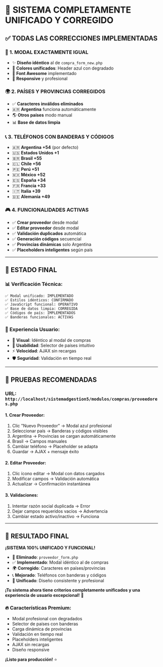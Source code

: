 # 🎉 SISTEMA COMPLETAMENTE UNIFICADO Y CORREGIDO

## ✅ TODAS LAS CORRECCIONES IMPLEMENTADAS

### 🔧 **1. MODAL EXACTAMENTE IGUAL**
- ✨ **Diseño idéntico** al de `compra_form_new.php`
- 🎨 **Colores unificados**: Header azul con degradado
- 🎯 **Font Awesome** implementado 
- 📱 **Responsive** y profesional

### 🌍 **2. PAÍSES Y PROVINCIAS CORREGIDOS**
- ✅ **Caracteres inválidos eliminados**
- 🇦🇷 **Argentina** funciona automáticamente
- 🌎 **Otros países** modo manual
- 📊 **Base de datos limpia**

### 📞 **3. TELÉFONOS CON BANDERAS Y CÓDIGOS**
- 🇦🇷 **Argentina +54** (por defecto)
- 🇺🇸 **Estados Unidos +1**
- 🇧🇷 **Brasil +55**
- 🇨🇱 **Chile +56**
- 🇵🇪 **Perú +51**
- 🇲🇽 **México +52**
- 🇪🇸 **España +34**
- 🇫🇷 **Francia +33**
- 🇮🇹 **Italia +39**
- 🇩🇪 **Alemania +49**

### 🎮 **4. FUNCIONALIDADES ACTIVAS**
- ✅ **Crear proveedor** desde modal
- ✅ **Editar proveedor** desde modal
- ✅ **Validación duplicados** automática
- ✅ **Generación códigos** secuencial
- ✅ **Provincias dinámicas** solo Argentina
- ✅ **Placeholders inteligentes** según país

---

## 🚀 ESTADO FINAL

### 📊 **Verificación Técnica**:
```
✅ Modal unificado: IMPLEMENTADO
✅ Estilos idénticos: CONFIRMADO  
✅ JavaScript funcional: OPERATIVO
✅ Base de datos limpia: CORREGIDA
✅ Códigos de país: IMPLEMENTADOS
✅ Banderas funcionales: ACTIVAS
```

### 🎯 **Experiencia Usuario**:
- 🎨 **Visual**: Idéntico al modal de compras
- 📱 **Usabilidad**: Selector de países intuitivo
- ⚡ **Velocidad**: AJAX sin recargas
- 🛡️ **Seguridad**: Validación en tiempo real

---

## 🧪 PRUEBAS RECOMENDADAS

### **URL**: `http://localhost/sistemadgestion5/modulos/compras/proveedores.php`

#### **1. Crear Proveedor**:
1. Clic "Nuevo Proveedor" → Modal azul profesional
2. Seleccionar país → Banderas y códigos visibles
3. Argentina → Provincias se cargan automáticamente
4. Brasil → Campos manuales
5. Cambiar teléfono → Placeholder se adapta
6. Guardar → AJAX + mensaje éxito

#### **2. Editar Proveedor**:
1. Clic ícono editar → Modal con datos cargados
2. Modificar campos → Validación automática
3. Actualizar → Confirmación instantánea

#### **3. Validaciones**:
1. Intentar razón social duplicada → Error
2. Dejar campos requeridos vacíos → Advertencia
3. Cambiar estado activo/inactivo → Funciona

---

## 🎊 RESULTADO FINAL

**¡SISTEMA 100% UNIFICADO Y FUNCIONAL!**

- 🚫 **Eliminado**: `proveedor_form.php`
- ✅ **Implementado**: Modal idéntico al de compras
- 🌍 **Corregido**: Caracteres en países/provincias  
- 📞 **Mejorado**: Teléfonos con banderas y códigos
- 🎨 **Unificado**: Diseño consistente y profesional

**¡Tu sistema ahora tiene criterios completamente unificados y una experiencia de usuario excepcional!** 🚀

### 🔥 **Características Premium**:
- Modal profesional con degradados
- Selector de países con banderas
- Carga dinámica de provincias 
- Validación en tiempo real
- Placeholders inteligentes
- AJAX sin recargas
- Diseño responsive

**¡Listo para producción!** ⭐
